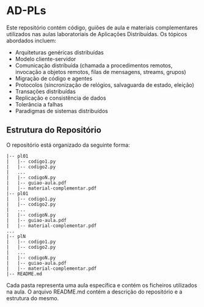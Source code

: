 # AD-PLs

Este repositório contém código, guiões de aula e materiais complementares utilizados nas aulas laboratoriais de Aplicações Distribuídas.
Os tópicos abordados incluem:
- Arquiteturas genéricas distribuídas
- Modelo cliente-servidor
- Comunicação distribuída (chamada a procedimentos remotos, invocação a objetos remotos, filas de mensagens, streams, grupos)
- Migração de código e agentes
- Protocolos (sincronização de relógios, salvaguarda de estado, eleição)
- Transações distribuídas
- Replicação e consistência de dados
- Tolerância a falhas
- Paradigmas de sistemas distribuídos

## Estrutura do Repositório

O repositório está organizado da seguinte forma:

```
|-- pl01
|   |-- codigo1.py
|   |-- codigo2.py
|   ...
|   |-- codigoN.py
|   |-- guiao-aula.pdf
|   |-- material-complementar.pdf
|-- pl01
|   |-- codigo1.py
|   |-- codigo2.py
|   ...
|   |-- codigoN.py
|   |-- guiao-aula.pdf
|   |-- material-complementar.pdf
...
|-- plN
|   |-- codigo1.py
|   |-- codigo2.py
|   ...
|   |-- codigoN.py
|   |-- guiao-aula.pdf
|   |-- material-complementar.pdf
|-- README.md
```

Cada pasta representa uma aula específica e contém os ficheiros utilizados na aula. O arquivo README.md contém a descrição do repositório e a estrutura do mesmo.
